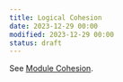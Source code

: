 ```yaml
---
title: Logical Cohesion
date: 2023-12-29 00:00
modified: 2023-12-29 00:00
status: draft
---
```


See [Module Cohesion](module-cohesion.md).
